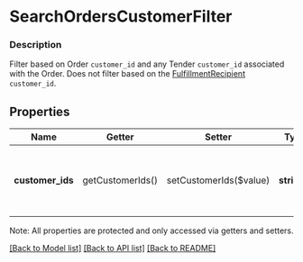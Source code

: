 # SearchOrdersCustomerFilter

### Description

Filter based on Order `customer_id` and any Tender `customer_id` associated with the Order. Does not filter based on the [FulfillmentRecipient](#type-orderfulfillmentrecipient) `customer_id`.

## Properties
Name | Getter | Setter | Type | Description | Notes
------------ | ------------- | ------------- | ------------- | ------------- | -------------
**customer_ids** | getCustomerIds() | setCustomerIds($value) | **string[]** | List of customer IDs to filter by.  Max: 10 customer IDs. | [optional] 

Note: All properties are protected and only accessed via getters and setters.

[[Back to Model list]](../../README.md#documentation-for-models) [[Back to API list]](../../README.md#documentation-for-api-endpoints) [[Back to README]](../../README.md)

